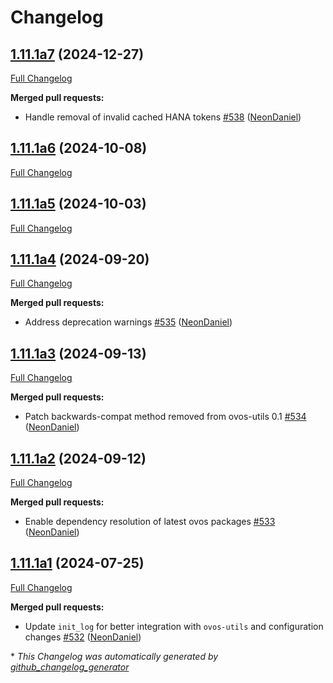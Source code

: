 # Changelog

## [1.11.1a7](https://github.com/NeonGeckoCom/neon-utils/tree/1.11.1a7) (2024-12-27)

[Full Changelog](https://github.com/NeonGeckoCom/neon-utils/compare/1.11.1a6...1.11.1a7)

**Merged pull requests:**

- Handle removal of invalid cached HANA tokens [\#538](https://github.com/NeonGeckoCom/neon-utils/pull/538) ([NeonDaniel](https://github.com/NeonDaniel))

## [1.11.1a6](https://github.com/NeonGeckoCom/neon-utils/tree/1.11.1a6) (2024-10-08)

[Full Changelog](https://github.com/NeonGeckoCom/neon-utils/compare/1.11.1a5...1.11.1a6)

## [1.11.1a5](https://github.com/NeonGeckoCom/neon-utils/tree/1.11.1a5) (2024-10-03)

[Full Changelog](https://github.com/NeonGeckoCom/neon-utils/compare/1.11.1a4...1.11.1a5)

## [1.11.1a4](https://github.com/NeonGeckoCom/neon-utils/tree/1.11.1a4) (2024-09-20)

[Full Changelog](https://github.com/NeonGeckoCom/neon-utils/compare/1.11.1a3...1.11.1a4)

**Merged pull requests:**

- Address deprecation warnings [\#535](https://github.com/NeonGeckoCom/neon-utils/pull/535) ([NeonDaniel](https://github.com/NeonDaniel))

## [1.11.1a3](https://github.com/NeonGeckoCom/neon-utils/tree/1.11.1a3) (2024-09-13)

[Full Changelog](https://github.com/NeonGeckoCom/neon-utils/compare/1.11.1a2...1.11.1a3)

**Merged pull requests:**

- Patch backwards-compat method removed from ovos-utils 0.1 [\#534](https://github.com/NeonGeckoCom/neon-utils/pull/534) ([NeonDaniel](https://github.com/NeonDaniel))

## [1.11.1a2](https://github.com/NeonGeckoCom/neon-utils/tree/1.11.1a2) (2024-09-12)

[Full Changelog](https://github.com/NeonGeckoCom/neon-utils/compare/1.11.1a1...1.11.1a2)

**Merged pull requests:**

- Enable dependency resolution of latest ovos packages [\#533](https://github.com/NeonGeckoCom/neon-utils/pull/533) ([NeonDaniel](https://github.com/NeonDaniel))

## [1.11.1a1](https://github.com/NeonGeckoCom/neon-utils/tree/1.11.1a1) (2024-07-25)

[Full Changelog](https://github.com/NeonGeckoCom/neon-utils/compare/1.11.0...1.11.1a1)

**Merged pull requests:**

- Update `init_log` for better integration with `ovos-utils` and configuration changes [\#532](https://github.com/NeonGeckoCom/neon-utils/pull/532) ([NeonDaniel](https://github.com/NeonDaniel))



\* *This Changelog was automatically generated by [github_changelog_generator](https://github.com/github-changelog-generator/github-changelog-generator)*
